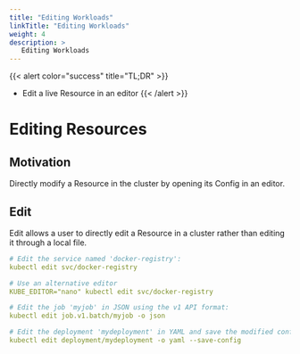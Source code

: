 ```yaml
---
title: "Editing Workloads"
linkTitle: "Editing Workloads"
weight: 4
description: >
   Editing Workloads
---
```



{{< alert color="success" title="TL;DR" >}}
- Edit a live Resource in an editor
{{< /alert >}}

# Editing Resources

## Motivation

Directly modify a Resource in the cluster by opening its Config in an editor.

## Edit

Edit allows a user to directly edit a Resource in a cluster rather than
editing it through a local file.

```yaml
# Edit the service named 'docker-registry':
kubectl edit svc/docker-registry
```

```yaml
# Use an alternative editor
KUBE_EDITOR="nano" kubectl edit svc/docker-registry
```

```yaml
# Edit the job 'myjob' in JSON using the v1 API format:
kubectl edit job.v1.batch/myjob -o json
```

```yaml
# Edit the deployment 'mydeployment' in YAML and save the modified config in its annotation:
kubectl edit deployment/mydeployment -o yaml --save-config
```
